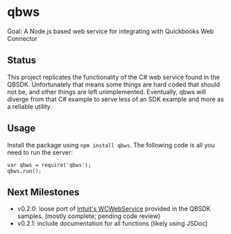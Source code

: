 qbws
=========

Goal: A Node.js based web service for integrating with Quickbooks Web Connector

## Status ##

This project replicates the functionality of the C# web service found in the QBSDK. Unfortunately that means some things are hard coded that should not be, and other things are left unimplemented. Eventually, qbws will diverge from that C# example to serve less of an SDK example and more as a reliable utility.

## Usage ##

Install the package using `npm install qbws`. The following code is all you need to run the server:

    var qbws = require('qbws');
    qbws.run();

## Next Milestones ##
 - v0.2.0: loose port of [Intuit's WCWebService][1] provided in the QBSDK samples. (mostly complete; pending code review)
 - v0.2.1: include documentation for all functions (likely using JSDoc)


 [1]: https://developer-static.intuit.com/qbsdk-current/samples/readme.html#WCWebService%20(C#%20ASP.NET)%20(qbxml)%20(desktop)
 

